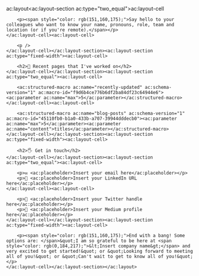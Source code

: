 
ac:layout<ac:layout-section ac:type="two_equal">ac:layout-cell

        <p><span style="color: rgb(151,160,175);">Say hello to your colleagues who want to know your name, pronouns, role, team and location (or if you're remote).</span></p>
    </ac:layout-cell><ac:layout-cell>

        <p />
    </ac:layout-cell></ac:layout-section><ac:layout-section ac:type="fixed-width"><ac:layout-cell>

        <h2>📄 Recent pages that I've worked on</h2>
    </ac:layout-cell></ac:layout-section><ac:layout-section ac:type="two_equal"><ac:layout-cell>

        <ac:structured-macro ac:name="recently-updated" ac:schema-version="1" ac:macro-id="f9d6b4ce776b6df2ba84df23c64944e6"><ac:parameter ac:name="max">5</ac:parameter></ac:structured-macro>
    </ac:layout-cell><ac:layout-cell>

        <ac:structured-macro ac:name="blog-posts" ac:schema-version="1" ac:macro-id="45110fb0-b1a0-433b-a707-39944dddecb0"><ac:parameter ac:name="max">5</ac:parameter><ac:parameter ac:name="content">titles</ac:parameter></ac:structured-macro>
    </ac:layout-cell></ac:layout-section><ac:layout-section ac:type="fixed-width"><ac:layout-cell>

        <h2>🖐 Get in touch</h2>
    </ac:layout-cell></ac:layout-section><ac:layout-section ac:type="two_equal"><ac:layout-cell>

        <p>✉️ <ac:placeholder>Insert your email here</ac:placeholder></p>
        <p>💼 <ac:placeholder>Insert your LinkedIn URL here</ac:placeholder></p>
    </ac:layout-cell><ac:layout-cell>

        <p>🔗 <ac:placeholder>Insert your Twitter handle here</ac:placeholder></p>
        <p>👤 <ac:placeholder>Insert your Medium profile here</ac:placeholder></p>
    </ac:layout-cell></ac:layout-section><ac:layout-section ac:type="fixed-width"><ac:layout-cell>

        <p><span style="color: rgb(151,160,175);">End with a bang! Some options are: </span>&quot;I am so grateful to be here at <span style="color: rgb(0,184,217);">&lt;Insert company name&gt;</span> and very excited to get started!&quot; or &quot;Looking forward to meeting all of you!&quot; or &quot;Can't wait to get to know all of you!&quot;</p>
    </ac:layout-cell></ac:layout-section></ac:layout>
